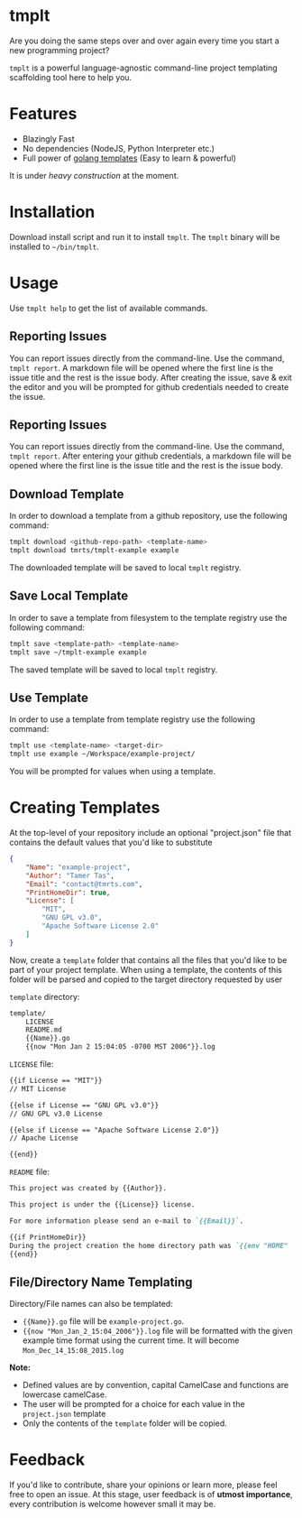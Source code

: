 # tmplt

Are you doing the same steps over and over again every time you start a new programming project?

`tmplt` is a powerful language-agnostic command-line project templating scaffolding tool here to help you.

# Features
- Blazingly Fast
- No dependencies (NodeJS, Python Interpreter etc.)
- Full power of [golang templates](https://golang.org/pkg/text/template/) (Easy to learn & powerful)

It is under *heavy construction* at the moment.

# Installation
Download install script and run it to install `tmplt`.
The `tmplt` binary will be installed to `~/bin/tmplt`.

# Usage
Use `tmplt help` to get the list of available commands.

## Reporting Issues
You can report issues directly from the command-line. Use the command, `tmplt report`.
A markdown file will be opened where the first line is the issue title and the rest 
is the issue body. After creating the issue, save & exit the editor and you will be
prompted for github credentials needed to create the issue.

## Reporting Issues
You can report issues directly from the command-line. Use the command, `tmplt report`.
After entering your github credentials, a markdown file will be opened
where the first line is the issue title and the rest is the issue body.

## Download Template
In order to download a template from a github repository, use the following command:

```bash 
tmplt download <github-repo-path> <template-name>
tmplt download tmrts/tmplt-example example
``` 

The downloaded template will be saved to local `tmplt` registry.

## Save Local Template
In order to save a template from filesystem to the template registry use the following command:

```bash 
tmplt save <template-path> <template-name>
tmplt save ~/tmplt-example example
``` 

The saved template will be saved to local `tmplt` registry.

## Use Template
In order to use a template from template registry use the following command:

```bash 
tmplt use <template-name> <target-dir>
tmplt use example ~/Workspace/example-project/
``` 

You will be prompted for values when using a template.

# Creating Templates
At the top-level of your repository include an optional "project.json"
file that contains the default values that you'd like to substitute

```json
{
    "Name": "example-project",
    "Author": "Tamer Tas",
    "Email": "contact@tmrts.com",
    "PrintHomeDir": true,
    "License": [
        "MIT", 
        "GNU GPL v3.0", 
        "Apache Software License 2.0"
    ]
}
```

Now, create a `template` folder that contains all the files that you'd like to 
be part of your project template. When using a template, the contents of this 
folder will be parsed and copied to the target directory requested by user

`template` directory:
```txt
template/
    LICENSE
    README.md
    {{Name}}.go
    {{now "Mon Jan 2 15:04:05 -0700 MST 2006"}}.log
```

`LICENSE` file:
```txt
{{if License == "MIT"}}
// MIT License

{{else if License == "GNU GPL v3.0"}}
// GNU GPL v3.0 License

{{else if License == "Apache Software License 2.0"}}
// Apache License

{{end}}
```

`README` file:
```markdown
This project was created by {{Author}}.

This project is under the {{License}} license.

For more information please send an e-mail to `{{Email}}`.

{{if PrintHomeDir}}
During the project creation the home directory path was `{{env "HOME" | toLower}}`.
{{end}}
```

## File/Directory Name Templating

Directory/File names can also be templated: 

- `{{Name}}.go` file will be `example-project.go`.
- `{{now "Mon_Jan_2_15:04_2006"}}.log` file will be formatted with the given example
time format using the current time. It will become `Mon_Dec_14_15:08_2015.log`

**Note:**
- Defined values are by convention, capital CamelCase and functions are lowercase camelCase.
- The user will be prompted for a choice for each value in the `project.json` template
- Only the contents of the `template` folder will be copied.

# Feedback
If you'd like to contribute, share your opinions or learn more, please feel free to open an issue.
At this stage, user feedback is of **utmost importance**, every contribution is welcome however small it may be.
